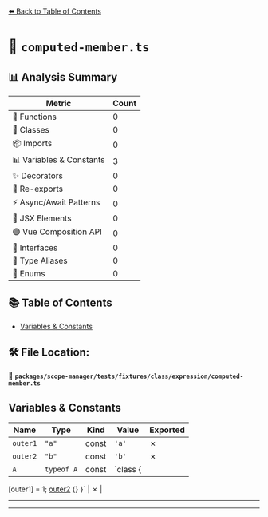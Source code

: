 [⬅️ Back to Table of Contents](../../../../../../index.md)

# 📄 `computed-member.ts`

## 📊 Analysis Summary

| Metric | Count |
|--------|-------|
| 🔧 Functions | 0 |
| 🧱 Classes | 0 |
| 📦 Imports | 0 |
| 📊 Variables & Constants | 3 |
| ✨ Decorators | 0 |
| 🔄 Re-exports | 0 |
| ⚡ Async/Await Patterns | 0 |
| 💠 JSX Elements | 0 |
| 🟢 Vue Composition API | 0 |
| 📐 Interfaces | 0 |
| 📑 Type Aliases | 0 |
| 🎯 Enums | 0 |

## 📚 Table of Contents

- [Variables & Constants](#variables-constants)

## 🛠️ File Location:
📂 **`packages/scope-manager/tests/fixtures/class/expression/computed-member.ts`**

## Variables & Constants

| Name | Type | Kind | Value | Exported |
|------|------|------|-------|----------|
| `outer1` | `"a"` | const | `'a'` | ✗ |
| `outer2` | `"b"` | const | `'b'` | ✗ |
| `A` | `typeof A` | const | `class {
  [outer1] = 1;
  [outer2]() {}
}` | ✗ |


---


---